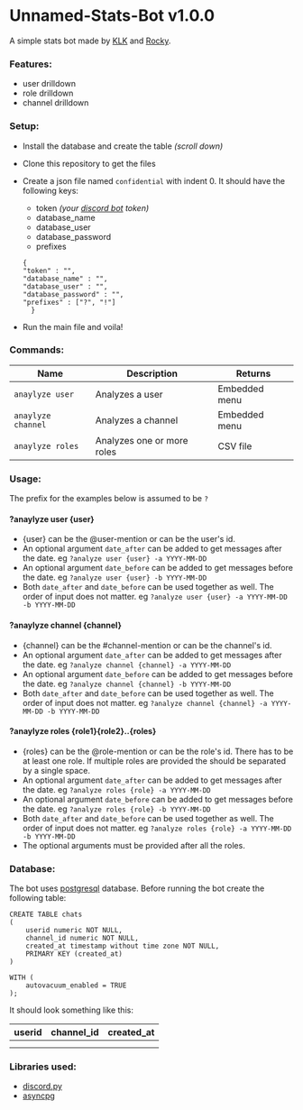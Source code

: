 # Unnamed-Stats-Bot v1.0.0
A simple stats bot made by [KLK](https://github.com/klk645445) and [Rocky](https://github.com/rockboy987).


### Features:
- user drilldown
- role drilldown
- channel drilldown

### Setup:
- Install the database and create the table *(scroll down)*
- Clone this repository to get the files
- Create a json file named `confidential` with indent 0. It should have the following keys:
    - token *(your [discord bot](https://discord.com/developers/applications) token)*
    - database_name
    - database_user
    - database_password
    - prefixes
    
  ``````
  {
  "token" : "",
  "database_name" : "",
  "database_user" : "",
  "database_password" : "",
  "prefixes" : ["?", "!"]
    }
- Run the main file and voila!
    
    

### Commands:
| Name              | Description                 | Returns       |
| -------------     | --------------------------- | ------------- |
| `anaylyze user`   | Analyzes a user             | Embedded menu |
| `anaylyze channel`| Analyzes a channel          | Embedded menu |
| `anaylyze roles`  | Analyzes one or more roles  | CSV file      |

### Usage:
The prefix for the examples below is assumed to be `?`

#### ?anaylyze user {user}
- {user} can be the @user-mention or can be the user's id. 
- An optional argument `date_after` can be added to get messages after the date.
  eg `?analyze user {user} -a YYYY-MM-DD`
- An optional argument `date_before` can be added to get messages before the date.
  eg `?analyze user {user} -b YYYY-MM-DD`
- Both `date_after` and `date_before` can be used together as well. The order of input does not matter.
  eg `?analyze user {user} -a YYYY-MM-DD -b YYYY-MM-DD`

#### ?anaylyze channel {channel}
- {channel} can be the #channel-mention or can be the channel's id. 
- An optional argument `date_after` can be added to get messages after the date.
  eg `?analyze channel {channel} -a YYYY-MM-DD`
- An optional argument `date_before` can be added to get messages before the date.
  eg `?analyze channel {channel} -b YYYY-MM-DD`
- Both `date_after` and `date_before` can be used together as well. The order of input does not matter.
  eg `?analyze channel {channel} -a YYYY-MM-DD -b YYYY-MM-DD`
  
 #### ?anaylyze roles {role1}{role2}..{roles}
- {roles} can be the @role-mention or can be the role's id. There has to be at least one role. If multiple roles are 
  provided the should be separated by a single space.
- An optional argument `date_after` can be added to get messages after the date.
  eg `?analyze roles {role} -a YYYY-MM-DD`
- An optional argument `date_before` can be added to get messages before the date.
  eg `?analyze roles {role} -b YYYY-MM-DD`
- Both `date_after` and `date_before` can be used together as well. The order of input does not matter.
  eg `?analyze roles {role} -a YYYY-MM-DD -b YYYY-MM-DD`
- The optional arguments must be provided after all the roles.


### Database:

The bot uses [postgresql](https://www.postgresql.org/) database. Before running the bot create the following table:

```
CREATE TABLE chats
(
    userid numeric NOT NULL,
    channel_id numeric NOT NULL,
    created_at timestamp without time zone NOT NULL,
    PRIMARY KEY (created_at)
)

WITH (
    autovacuum_enabled = TRUE
);
```

It should look something like this:

| userid  | channel_id | created_at|
| --------| -----------|-----------|
|         |            |           |
|         |            |           |

### Libraries used:

- [discord.py](https://pypi.org/project/discord.py/)
- [asyncpg](https://pypi.org/project/asyncpg/)

